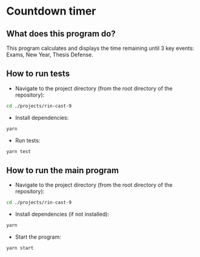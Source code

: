 # Countdown timer

## What does this program do?
This program calculates and displays the time remaining until 3 key events: Exams, New Year, Thesis Defense.

## How to run tests
- Navigate to the project directory (from the root directory of the repository):
```bash
cd ./projects/rin-cast-9
```
- Install dependencies:
```bash
yarn
```
- Run tests:
```bash
yarn test
```

## How to run the main program
- Navigate to the project directory (from the root directory of the repository):
```bash
cd ./projects/rin-cast-9
```
- Install dependencies (if not installed):
```bash
yarn
```
- Start the program:
```bash
yarn start
```